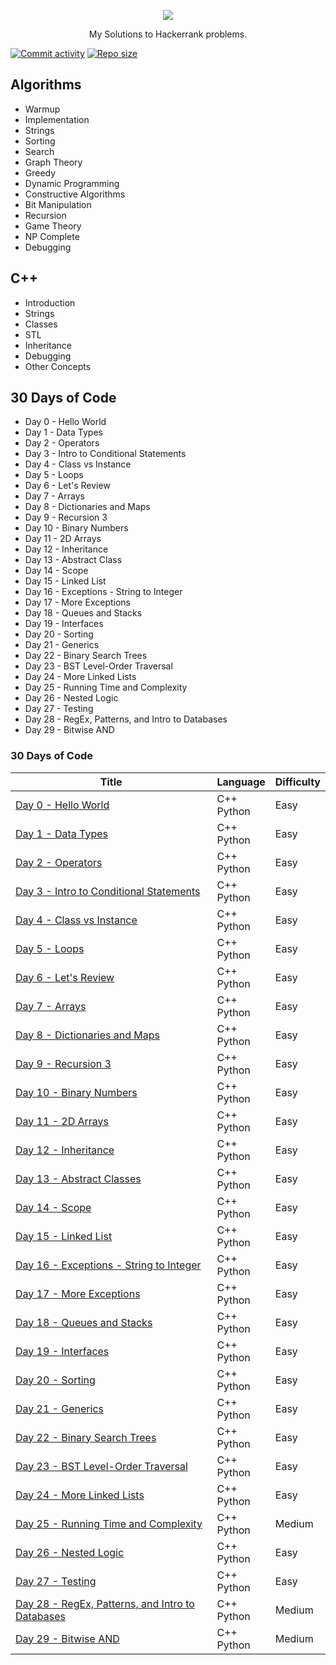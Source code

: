 
<p align="center">
	<a href="https://www.hackerrank.com/"><img src="https://user-images.githubusercontent.com/35414531/96363459-27f09200-1152-11eb-88f9-3b2e74726690.png" ></a>
</p>

<p align="center">My Solutions to Hackerrank problems.</p>

[![Commit activity](https://img.shields.io/github/commit-activity/m/iamnambiar/HackerRank-Solutions)](https://github.com/iamnambiar/HackerRank-Solutions) 
[![Repo size](https://img.shields.io/github/repo-size/iamnambiar/HackerRank-Solutions)](https://github.com/iamnambiar/HackerRank-Solutions) 

## Algorithms
- Warmup
- Implementation
- Strings
- Sorting
- Search
- Graph Theory
- Greedy
- Dynamic Programming
- Constructive Algorithms
- Bit Manipulation
- Recursion
- Game Theory
- NP Complete
- Debugging

## C++
- Introduction
- Strings
- Classes
- STL
- Inheritance
- Debugging
- Other Concepts

## 30 Days of Code
- Day 0 - Hello World
- Day 1 - Data Types
- Day 2 - Operators
- Day 3 - Intro to Conditional Statements
- Day 4 - Class vs Instance
- Day 5 - Loops
- Day 6 - Let's Review
- Day 7 - Arrays
- Day 8 - Dictionaries and Maps
- Day 9 - Recursion 3
- Day 10 - Binary Numbers
- Day 11 - 2D Arrays
- Day 12 - Inheritance
- Day 13 - Abstract Class
- Day 14 - Scope
- Day 15 - Linked List
- Day 16 - Exceptions - String to Integer
- Day 17 - More Exceptions
- Day 18 - Queues and Stacks
- Day 19 - Interfaces
- Day 20 - Sorting
- Day 21 - Generics
- Day 22 - Binary Search Trees
- Day 23 - BST Level-Order Traversal
- Day 24 - More Linked Lists
- Day 25 - Running Time and Complexity
- Day 26 - Nested Logic
- Day 27 - Testing
- Day 28 - RegEx, Patterns, and Intro to Databases
- Day 29 - Bitwise AND

### 30 Days of Code

| Title | Language | Difficulty |
|-------|----------|------------|
|[Day 0 - Hello World](https://www.hackerrank.com/challenges/30-hello-world/) | C++ <br> Python | Easy |
|[Day 1 - Data Types](https://www.hackerrank.com/challenges/30-data-types/) | C++ <br> Python | Easy |
|[Day 2 - Operators](https://www.hackerrank.com/challenges/30-operators/) | C++ <br> Python | Easy |
|[Day 3 - Intro to Conditional Statements](https://www.hackerrank.com/challenges/30-conditional-statements/) | C++ <br> Python | Easy |
|[Day 4 - Class vs Instance](https://www.hackerrank.com/challenges/30-class-vs-instance/) | C++ <br> Python | Easy |
|[Day 5 - Loops](https://www.hackerrank.com/challenges/30-loops/) | C++ <br> Python | Easy |
|[Day 6 - Let's Review](https://www.hackerrank.com/challenges/30-review-loop/) | C++ <br> Python | Easy |
|[Day 7 - Arrays](https://www.hackerrank.com/challenges/30-arrays/) | C++ <br> Python | Easy |
|[Day 8 - Dictionaries and Maps](https://www.hackerrank.com/challenges/30-dictionaries-and-maps/) | C++ <br> Python | Easy |
|[Day 9 - Recursion 3](https://www.hackerrank.com/challenges/30-recursion/) | C++ <br> Python | Easy |
|[Day 10 - Binary Numbers](https://www.hackerrank.com/challenges/30-binary-numbers/) | C++ <br> Python | Easy |
|[Day 11 - 2D Arrays](https://www.hackerrank.com/challenges/30-2d-arrays/) | C++ <br> Python | Easy |
|[Day 12 - Inheritance](https://www.hackerrank.com/challenges/30-inheritance/) | C++ <br> Python | Easy |
|[Day 13 - Abstract Classes](https://www.hackerrank.com/challenges/30-abstract-classes/) | C++ <br> Python | Easy |
|[Day 14 - Scope](https://www.hackerrank.com/challenges/30-scope/) | C++ <br> Python | Easy |
|[Day 15 - Linked List](https://www.hackerrank.com/challenges/30-linked-list/) | C++ <br> Python | Easy |
|[Day 16 - Exceptions - String to Integer](https://www.hackerrank.com/challenges/30-exceptions-string-to-integer/) | C++ <br> Python | Easy |
|[Day 17 - More Exceptions](https://www.hackerrank.com/challenges/30-more-exceptions/) | C++ <br> Python | Easy |
|[Day 18 - Queues and Stacks](https://www.hackerrank.com/challenges/30-queues-stacks/) | C++ <br> Python | Easy |
|[Day 19 - Interfaces](https://www.hackerrank.com/challenges/30-queues-stacks/) | C++ <br> Python | Easy |
|[Day 20 - Sorting](https://www.hackerrank.com/challenges/30-sorting/) | C++ <br> Python | Easy |
|[Day 21 - Generics](https://www.hackerrank.com/challenges/30-generics/) | C++ <br> Python | Easy |
|[Day 22 - Binary Search Trees](https://www.hackerrank.com/challenges/30-binary-search-trees/) | C++ <br> Python | Easy |
|[Day 23 - BST Level-Order Traversal](https://www.hackerrank.com/challenges/30-binary-trees/) | C++ <br> Python | Easy |
|[Day 24 - More Linked Lists](https://www.hackerrank.com/challenges/30-linked-list-deletion/) | C++ <br> Python | Easy |
|[Day 25 - Running Time and Complexity](https://www.hackerrank.com/challenges/30-running-time-and-complexity/) | C++ <br> Python | Medium |
|[Day 26 - Nested Logic](https://www.hackerrank.com/challenges/30-nested-logic/) | C++ <br> Python | Easy |
|[Day 27 - Testing](https://www.hackerrank.com/challenges/30-testing/) | C++ <br> Python | Easy |
|[Day 28 - RegEx, Patterns, and Intro to Databases](https://www.hackerrank.com/challenges/30-regex-patterns/) | C++ <br> Python | Medium |
|[Day 29 - Bitwise AND](https://www.hackerrank.com/challenges/30-bitwise-and/) | C++ <br> Python | Medium |
